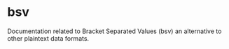 # bsv
Documentation related to Bracket Separated Values (bsv) an alternative to other plaintext data formats.
